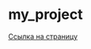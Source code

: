# my_project
<a href="https://jerri5700.github.io/my_project/" target="_blank">Ссылка на страницу</a>

